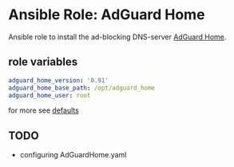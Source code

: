 # Ansible Role: AdGuard Home 

Ansible role to install the ad-blocking DNS-server [AdGuard Home](https://github.com/AdguardTeam/AdGuardHome).

## role variables
```yaml
adguard_home_version: '0.91'
adguard_home_base_path: /opt/adguard_home
adguard_home_user: root
```
for more see [defaults](defaults/main.yml)


## TODO
* configuring AdGuardHome.yaml
